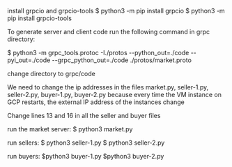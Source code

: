 install grpcio and grpcio-tools
$ python3 -m pip install grpcio
$ python3 -m pip install grpcio-tools



To generate server and client code run the following command in grpc directory:

$ python3 -m grpc_tools.protoc -I./protos --python_out=./code --pyi_out=./code --grpc_python_out=./code ./protos/market.proto

change directory to grpc/code

We need to change the ip addresses in the files market.py, seller-1.py, seller-2.py, buyer-1.py, buyer-2.py because every time the VM instance on GCP restarts, the external IP address of the instances change

Change lines 13 and 16 in all the seller and buyer files

run the market server:
$ python3 market.py

run sellers:
$ python3 seller-1.py
$ python3 seller-2.py

run buyers:
$python3 buyer-1.py
$python3 buyer-2.py